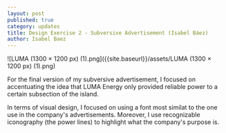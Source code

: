 ```yaml
---
layout: post
published: true
category: updates
title: Design Exercise 2 - Subversive Advertisement (Isabel Báez)
author: Isabel Baez
---
```

![LUMA (1300 × 1200 px) (1).png]({{site.baseurl}}/assets/LUMA (1300 × 1200 px) (1).png)


For the final version of my subversive advertisement, I focused on accentuating the idea that LUMA Energy only provided reliable power to a certain subsection of the island. 

In terms of visual design, I focused on using a font most similat to the one use in the company's advertisements. Moreover, I use recognizable iconography (the power lines) to highlight what the company's purpose is. 